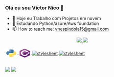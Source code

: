 ### Olá eu sou Victor Nico 👋

- 🔭 Hoje eu Trabalho com Projetos em nuvem
- 🌱 Estudando Python/azure/Aws foundation
- 📫 How to reach me: vnespindola15@gmail.com

<div align="center">
  <a href="https://www.linkedin.com/in/victor-nico-espindola/">
  <img height="180em" src="https://github-readme-stats.vercel.app/api?username=victornico15&show_icons=true&theme=dark&include_all_commits=true&count_private=true"/>
  <img height="180em" src="https://github-readme-stats.vercel.app/api/top-langs/?username=victornico15&layout=compact&langs_count=7&theme=dark"/>
</div>

<div style="display: inline_block"><br>  
  <img align="center" alt="Rafa-Python" height="30" width="40" src="https://raw.githubusercontent.com/devicons/devicon/master/icons/python/python-original.svg">
  <img align="center" alt="Rafa-Csharp" height="30" width="40" src="https://raw.githubusercontent.com/devicons/devicon/master/icons/csharp/csharp-original.svg">
   <img align="center" alt="stylesheet" height="70" width="70" src="https://cdn.jsdelivr.net/gh/devicons/devicon/icons/amazonwebservices/amazonwebservices-plain-wordmark.svg">
   <img align="center" alt="stylesheet" height="70" width="70" src="https://cdn.jsdelivr.net/gh/devicons/devicon/icons/azure/azure-original-wordmark.svg">
  
  ##
  
</div>
   <a href="https://www.linkedin.com/in/victor-nico-espindola/" target="_blank"><img src="https://img.shields.io/badge/-LinkedIn-%230077B5?style=for-the-badge&logo=linkedin&logoColor=white" target="_blank"></a> 
   <a href = "mailto:vnespindola15@gmail.com"><img src="https://img.shields.io/badge/-Gmail-%23333?style=for-the-badge&logo=gmail&logoColor=white" target="_blank"></a>
  
  
  

  
  </div>
  
  ##
